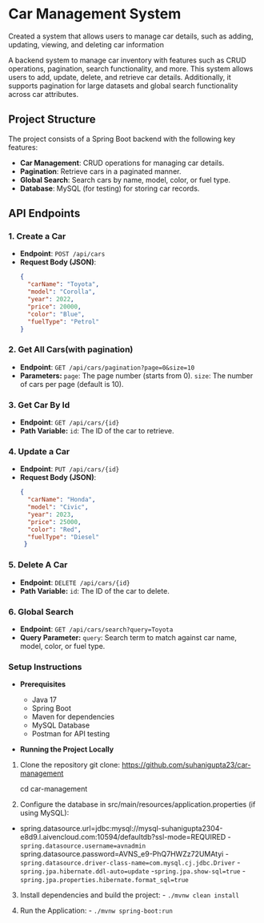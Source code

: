 # Car Management System
 Created a system that allows users to manage car details, such as adding, updating, viewing, and deleting car information

A backend system to manage car inventory with features such as CRUD operations, pagination, search functionality, and more. This system allows users to add, update, delete, and retrieve car details. Additionally, it supports pagination for large datasets and global search functionality across car attributes.

## Project Structure

The project consists of a Spring Boot backend with the following key features:
- **Car Management**: CRUD operations for managing car details.
- **Pagination**: Retrieve cars in a paginated manner.
- **Global Search**: Search cars by name, model, color, or fuel type.
- **Database**: MySQL (for testing) for storing car records.

## API Endpoints

### 1. Create a Car
- **Endpoint**: `POST /api/cars`
- **Request Body (JSON)**:
  ```json
  {
    "carName": "Toyota",
    "model": "Corolla",
    "year": 2022,
    "price": 20000,
    "color": "Blue",
    "fuelType": "Petrol"
  }

### 2. Get All Cars(with pagination)
- **Endpoint**: `GET /api/cars/pagination?page=0&size=10`
- **Parameters:**
  `page`: The page number (starts from 0).
  `size`: The number of cars per page (default is 10). 

### 3. Get Car By Id
- **Endpoint**: `GET /api/cars/{id}`
- **Path Variable:**
  `id`: The ID of the car to retrieve.

### 4. Update a Car
- **Endpoint**: `PUT /api/cars/{id}`
- **Request Body (JSON)**:
  ```json
  {
    "carName": "Honda",
    "model": "Civic",
    "year": 2023,
    "price": 25000,
    "color": "Red",
    "fuelType": "Diesel"
   }

### 5. Delete A Car
- **Endpoint**: `DELETE /api/cars/{id}`
- **Path Variable:**
  `id`: The ID of the car to delete.

### 6. Global Search
- **Endpoint**: `GET /api/cars/search?query=Toyota`
- **Query Parameter:**
  `query`: Search term to match against car name, model, color, or fuel type.


 ### Setup Instructions
 - **Prerequisites**
   - Java 17
   - Spring Boot
   - Maven for dependencies
   - MySQL Database
   - Postman for API testing

 - **Running the Project Locally**
 1. Clone the repository
   git clone:
    https://github.com/suhanigupta23/car-management

    cd car-management

  2. Configure the database in src/main/resources/application.properties (if using MySQL):
   - spring.datasource.url=jdbc:mysql://mysql-suhanigupta2304-e8d9.l.aivencloud.com:10594/defaultdb?ssl-mode=REQUIRED
    - `spring.datasource.username=avnadmin`
    spring.datasource.password=AVNS_e9-PhQ7HWZz72UMAtyi
    -`spring.datasource.driver-class-name=com.mysql.cj.jdbc.Driver`
    -`spring.jpa.hibernate.ddl-auto=update`
    -`spring.jpa.show-sql=true`
    -`spring.jpa.properties.hibernate.format_sql=true`

  3. Install dependencies and build the project:
    - `./mvnw clean install`
  
  4. Run the Application: 
    - `./mvnw spring-boot:run`

